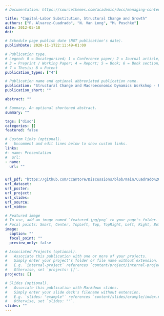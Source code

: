 ```yaml
---
# Documentation: https://sourcethemes.com/academic/docs/managing-content/

title: "Capital-Labor Substitution, Structural Change and Growth"
authors: ["F. Alvarez-Cuadrado", "N. Van Long", "M. Poschke"]
date: 2012-05-18
doi:

# Schedule page publish date (NOT publication's date).
publishDate: 2020-11-1T22:11:49+01:00

# Publication type.
# Legend: 0 = Uncategorized; 1 = Conference paper; 2 = Journal article;
# 3 = Preprint / Working Paper; 4 = Report; 5 = Book; 6 = Book section;
# 7 = Thesis; 8 = Patent
publication_types: ["4"]

# Publication name and optional abbreviated publication name.
publication: "Structural Change and Macroeconomic Dynamics Workshop - University of Cagliari - 18/05/2012"
publication_short: ""

abstract: ""

# Summary. An optional shortened abstract.
summary: ""

tags: ["disc"]
categories: []
featured: false

# Custom links (optional).
#   Uncomment and edit lines below to show custom links.
links:
#- name: Presentation
#  url:
- name:
  url: ""


url_pdf: "https://github.com/ccantore/Discussions/blob/main/Cuadrado%20et%20al%20discussion_Cantore.pdf"
url_dataset:
url_poster:
url_project:
url_slides:
url_source:
url_video:

# Featured image
# To use, add an image named `featured.jpg/png` to your page's folder.
# Focal points: Smart, Center, TopLeft, Top, TopRight, Left, Right, BottomLeft, Bottom, BottomRight.
image:
  caption: ""
  focal_point: ""
  preview_only: false

# Associated Projects (optional).
#   Associate this publication with one or more of your projects.
#   Simply enter your project's folder or file name without extension.
#   E.g. `internal-project` references `content/project/internal-project/index.md`.
#   Otherwise, set `projects: []`.
projects: []

# Slides (optional).
#   Associate this publication with Markdown slides.
#   Simply enter your slide deck's filename without extension.
#   E.g. `slides: "example"` references `content/slides/example/index.md`.
#   Otherwise, set `slides: ""`.
slides: ""
---
```

